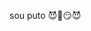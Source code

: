 sou puto 
😈🤭😏😈
[](https://media2.giphy.com/media/v1.Y2lkPTc5MGI3NjExN3NxMmk0aGt1aXAzMmh6MjR1YjFmZGF1cGJtdGQzenV4a3VkcDhjciZlcD12MV9pbnRlcm5hbF9naWZfYnlfaWQmY3Q9Zw/d3MLHas3GsBDQcaQ/giphy.webp)
